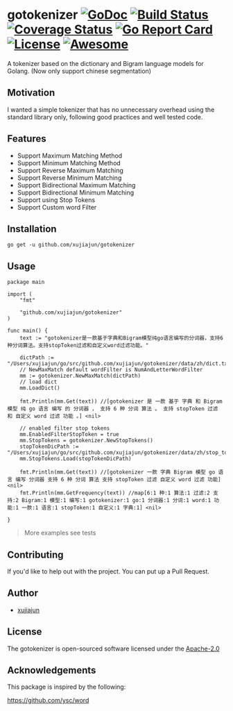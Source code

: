 # gotokenizer [![GoDoc](https://godoc.org/github.com/xujiajun/gotokenizer?status.svg)](https://godoc.org/github.com/xujiajun/gotokenizer) <a href="https://travis-ci.org/xujiajun/gotokenizer"><img src="https://travis-ci.org/xujiajun/gotokenizer.svg?branch=master" alt="Build Status"></a> [![Coverage Status](https://coveralls.io/repos/github/xujiajun/gotokenizer/badge.svg?branch=master)](https://coveralls.io/github/xujiajun/gotokenizer?branch=master) [![Go Report Card](https://goreportcard.com/badge/github.com/xujiajun/gotokenizer)](https://goreportcard.com/report/github.com/xujiajun/gotokenizer) [![License](https://img.shields.io/badge/license-Apache2.0-blue.svg?style=flat-square)](https://opensource.org/licenses/Apache-2.0) [![Awesome](https://awesome.re/mentioned-badge.svg)](https://github.com/avelino/awesome-go#natural-language-processing) 
A tokenizer based on the dictionary and Bigram language models for Golang.  (Now only support chinese segmentation)

## Motivation

I wanted a simple tokenizer that has no unnecessary overhead using the standard library only, following good practices and well tested code.

## Features

* Support Maximum Matching Method
* Support Minimum Matching Method
* Support Reverse Maximum Matching
* Support Reverse Minimum Matching
* Support Bidirectional Maximum Matching
* Support Bidirectional Minimum Matching
* Support using Stop Tokens
* Support Custom word Filter

## Installation

```
go get -u github.com/xujiajun/gotokenizer
```

## Usage

```
package main

import (
	"fmt"

	"github.com/xujiajun/gotokenizer"
)

func main() {
	text := "gotokenizer是一款基于字典和Bigram模型纯go语言编写的分词器，支持6种分词算法。支持stopToken过滤和自定义word过滤功能。"

	dictPath := "/Users/xujiajun/go/src/github.com/xujiajun/gotokenizer/data/zh/dict.txt"
	// NewMaxMatch default wordFilter is NumAndLetterWordFilter
	mm := gotokenizer.NewMaxMatch(dictPath)
	// load dict
	mm.LoadDict()

	fmt.Println(mm.Get(text)) //[gotokenizer 是 一款 基于 字典 和 Bigram 模型 纯 go 语言 编写 的 分词器 ， 支持 6 种 分词 算法 。 支持 stopToken 过滤 和 自定义 word 过滤 功能 。] <nil>

	// enabled filter stop tokens 
	mm.EnabledFilterStopToken = true
	mm.StopTokens = gotokenizer.NewStopTokens()
	stopTokenDicPath := "/Users/xujiajun/go/src/github.com/xujiajun/gotokenizer/data/zh/stop_tokens.txt"
	mm.StopTokens.Load(stopTokenDicPath)

	fmt.Println(mm.Get(text)) //[gotokenizer 一款 字典 Bigram 模型 go 语言 编写 分词器 支持 6 种 分词 算法 支持 stopToken 过滤 自定义 word 过滤 功能] <nil>
	fmt.Println(mm.GetFrequency(text)) //map[6:1 种:1 算法:1 过滤:2 支持:2 Bigram:1 模型:1 编写:1 gotokenizer:1 go:1 分词器:1 分词:1 word:1 功能:1 一款:1 语言:1 stopToken:1 自定义:1 字典:1] <nil>

}

```

> More examples see tests

## Contributing

If you'd like to help out with the project. You can put up a Pull Request.


## Author

* [xujiajun](https://github.com/xujiajun)

## License

The gotokenizer is open-sourced software licensed under the [Apache-2.0](https://opensource.org/licenses/Apache-2.0)

## Acknowledgements

This package is inspired by the following:

https://github.com/ysc/word
